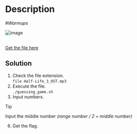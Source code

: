 # Description

_#Warmups_<br>

![image](https://github.com/user-attachments/assets/07159c7f-b29e-4a7d-a3ba-d7d16300b30d)<br><br>

[Get the file here]()

## Solution

1. Check the file extension.<br>
   `file Half-Life_3_OST.mp3`
4. Execute the file.<br>
   `./guessing_game.sh`
5. Input numbers.<br>
> [!TIP]
> Input the middle number *(range number / 2 = middle number)*

6. Get the flag.

